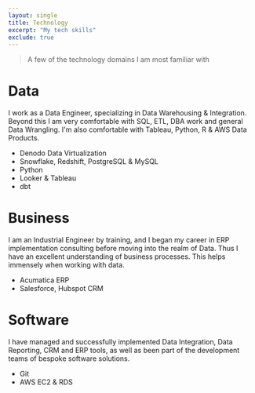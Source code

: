 ```yaml
---
layout: single
title: Technology
excerpt: "My tech skills"
exclude: true
---
```


> A few of the technology domains I am most familiar with

# Data

I work as a Data Engineer, specializing in Data Warehousing & Integration. Beyond this I am very comfortable with SQL, ETL, DBA work and general Data Wrangling. I'm also comfortable with Tableau, Python, R & AWS Data Products.

* Denodo Data Virtualization
* Snowflake, Redshift, PostgreSQL & MySQL
* Python
* Looker & Tableau
* dbt

# Business

I am an Industrial Engineer by training, and I began my career in ERP implementation consulting before moving into the realm of Data. Thus I have an excellent understanding of business processes. This helps immensely when working with data.

* Acumatica ERP
* Salesforce, Hubspot CRM

# Software
I have managed and successfully implemented Data Integration, Data Reporting, CRM and ERP tools, as well as been part of the development teams of bespoke software solutions.

* Git
* AWS EC2 & RDS